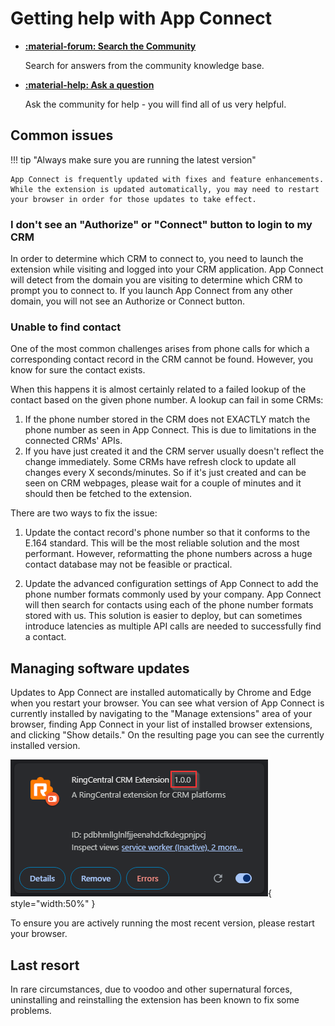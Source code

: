 # Getting help with App Connect

<div class="grid cards" markdown>

-    **[:material-forum: Search the Community](https://community.ringcentral.com/groups/unified-crm-extension-22)**
     
     Search for answers from the community knowledge base.

-    **[:material-help: Ask a question](https://community.ringcentral.com/topic/new?fid=22)**
     
     Ask the community for help - you will find all of us very helpful.

</div>

## Common issues

!!! tip "Always make sure you are running the latest version"
    
    App Connect is frequently updated with fixes and feature enhancements. While the extension is updated automatically, you may need to restart your browser in order for those updates to take effect. 

### I don't see an "Authorize" or "Connect" button to login to my CRM

In order to determine which CRM to connect to, you need to launch the extension while visiting and logged into your CRM application. App Connect will detect from the domain you are visiting to determine which CRM to prompt you to connect to. If you launch App Connect from any other domain, you will not see an Authorize or Connect button. 

### Unable to find contact

One of the most common challenges arises from phone calls for which a corresponding contact record in the CRM cannot be found. However, you know for sure the contact exists.

When this happens it is almost certainly related to a failed lookup of the contact based on the given phone number. A lookup can fail in some CRMs:

1.  If the phone number stored in the CRM does not EXACTLY match the phone number as seen in App Connect. This is due to limitations in the connected CRMs' APIs. 
2.  If you have just created it and the CRM server usually doesn't reflect the change immediately. Some CRMs have refresh clock to update all changes every X seconds/minutes. So if it's just created and can be seen on CRM webpages, please wait for a couple of minutes and it should then be fetched to the extension.

There are two ways to fix the issue:

1. Update the contact record's phone number so that it conforms to the E.164 standard. This will be the most reliable solution and the most performant. However, reformatting the phone numbers across a huge contact database may not be feasible or practical. 

2. Update the advanced configuration settings of App Connect to add the phone number formats commonly used by your company. App Connect will then search for contacts using each of the phone number formats stored with us. This solution is easier to deploy, but can sometimes introduce latencies as multiple API calls are needed to successfully find a contact. 

## Managing software updates

Updates to App Connect are installed automatically by Chrome and Edge when you restart your browser. You can see what version of App Connect is currently installed by navigating to the "Manage extensions" area of your browser, finding App Connect in your list of installed browser extensions, and clicking "Show details." On the resulting page you can see the currently installed version. 

![version number](img/version.png){ style="width:50%" }

To ensure you are actively running the most recent version, please restart your browser. 

## Last resort

In rare circumstances, due to voodoo and other supernatural forces, uninstalling and reinstalling the extension has been known to fix some problems. 


